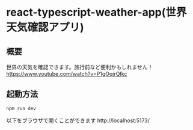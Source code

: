 # react-typescript-weather-app(世界天気確認アプリ)

## 概要
世界の天気を確認できます。旅行前など便利かもしれません！
https://www.youtube.com/watch?v=P1gOqirQIkc

## 起動方法
```
npm run dev
```

以下をブラウザで開くことができます
http://localhost:5173/


